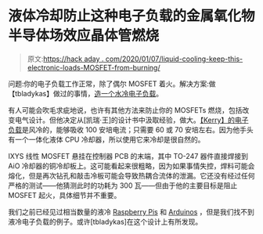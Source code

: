 # 液体冷却防止这种电子负载的金属氧化物半导体场效应晶体管燃烧

> 原文:[https://hack aday . com/2020/01/07/liquid-cooling-keep-this-electronic-loads-MOSFET-from-burning/](https://hackaday.com/2020/01/07/liquid-cooling-keeps-this-electronic-loads-mosfets-from-burning/)

问题:你的电子负载工作正常，除了偶尔 MOSFET 着火。解决方案:做【tbladykas】做过的事情，[造一个水冷电子负载](https://www.reddit.com/r/electronics/comments/ej4neo/water_cooled_linear_mosfet_electronic_load_for/)。

有人可能会吹毛求疵地说，也许有其他方法来防止你的 MOSFETs 燃烧，包括改变电气设计。但他决定从[凯瑞·王]的设计书中汲取经验，做大。[【Kerry】的电子负载](https://hackaday.com/2017/02/28/beefy-100-amp-electronic-load-uses-two-mosfets/)是风冷的，能够吸收 100 安培电流；只需要 60 或 70 安培左右。因为他手头有一个一体化液体 CPU 冷却器，所以使用它来冷却是很自然的。

IXYS 线性 MOSFET 悬挂在控制器 PCB 的末端，其中 TO-247 器件直接焊接到 AiO 冷却器的铜冷却板上。这可能看起来很粗略，因为如果事情失控，焊料可能会熔化，但是再次钻孔和敲击冷板可能会导致热耦合流体的泄漏。它还没有经过任何严格的测试——他猜测此时的功耗为 300 瓦——但由于他的主要目标是阻止 MOSFET 起火，具体细节并不重要。

我们之前已经见过相当数量的液冷 [Raspberry Pis](https://hackaday.com/2017/05/15/liquid-cooling-overclocked-raspberry-pi-with-style/) 和 [Arduinos](https://hackaday.com/2010/02/16/ultimate-flame-bait-liquid-cooled-arduino/) ，但是我们找不到液冷电子负载的例子。或许[tbladykas]在这个设计上有所发现。